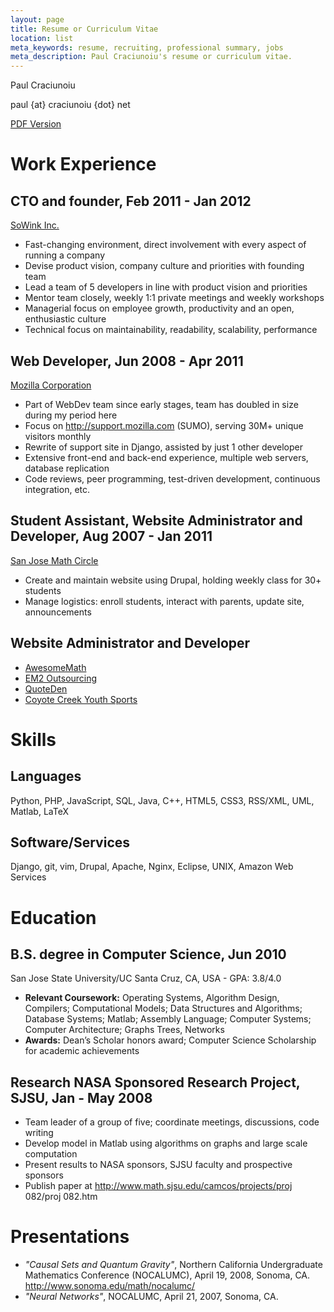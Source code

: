 ```yaml
---
layout: page
title: Resume or Curriculum Vitae
location: list
meta_keywords: resume, recruiting, professional summary, jobs
meta_description: Paul Craciunoiu's resume or curriculum vitae.
---
```


Paul Craciunoiu

paul {at} craciunoiu {dot} net

[PDF Version](/files/resume.pdf)


Work Experience
===============

CTO and founder, Feb 2011 - Jan 2012
------------------------------------
[SoWink Inc.](http://sowink.com)

* Fast-changing environment, direct involvement with every aspect of running a company
* Devise product vision, company culture and priorities with founding team
* Lead a team of 5 developers in line with product vision and priorities
* Mentor team closely, weekly 1:1 private meetings and weekly workshops
* Managerial focus on employee growth, productivity and an open, enthusiastic culture
* Technical focus on maintainability, readability, scalability, performance

Web Developer, Jun 2008 - Apr 2011
----------------------------------
[Mozilla Corporation](http://www.mozilla.com)

* Part of WebDev team since early stages, team has doubled in size during my period here
* Focus on http://support.mozilla.com (SUMO), serving 30M+ unique visitors monthly
* Rewrite of support site in Django, assisted by just 1 other developer
* Extensive front-end and back-end experience, multiple web servers, database replication
* Code reviews, peer programming, test-driven development, continuous integration, etc.

Student Assistant, Website Administrator and Developer, Aug 2007 - Jan 2011
---------------------------------------------------------------------------
[San Jose Math Circle](http://sanjosemathcircle.org)

* Create and maintain website using Drupal, holding weekly class for 30+ students
* Manage logistics: enroll students, interact with parents, update site, announcements

Website Administrator and Developer
-----------------------------------

* [AwesomeMath](http://awesomemath.org)
* [EM2 Outsourcing](http://em2-outsourcing.com)
* [QuoteDen](http://quoteden.net)
* [Coyote Creek Youth Sports](http://ccys.com)


Skills 
======

Languages
---------
Python, PHP, JavaScript, SQL, Java, C++, HTML5, CSS3, RSS/XML, UML, Matlab, LaTeX

Software/Services
-----------------
Django, git, vim, Drupal, Apache, Nginx, Eclipse, UNIX, Amazon Web Services


Education
=========

B.S. degree in Computer Science, Jun 2010
-----------------------------------------
San Jose State University/UC Santa Cruz, CA, USA - GPA: 3.8/4.0

* __Relevant Coursework:__ Operating Systems, Algorithm Design, Compilers; Computational Models; Data Structures and Algorithms; Database Systems; Matlab; Assembly Language; Computer Systems; Computer Architecture; Graphs Trees, Networks
* __Awards:__ Dean’s Scholar honors award; Computer Science Scholarship for academic achievements


Research NASA Sponsored Research Project, SJSU, Jan - May 2008
--------------------------------------------------------------
* Team leader of a group of five; coordinate meetings, discussions, code writing
* Develop model in Matlab using algorithms on graphs and large scale computation
* Present results to NASA sponsors, SJSU faculty and prospective sponsors
* Publish paper at http://www.math.sjsu.edu/camcos/projects/proj 082/proj 082.htm


Presentations
=============

* _"Causal Sets and Quantum Gravity"_, Northern California Undergraduate Mathematics Conference (NOCALUMC), April 19, 2008, Sonoma, CA. http://www.sonoma.edu/math/nocalumc/
* _"Neural Networks"_, NOCALUMC, April 21, 2007, Sonoma, CA.
